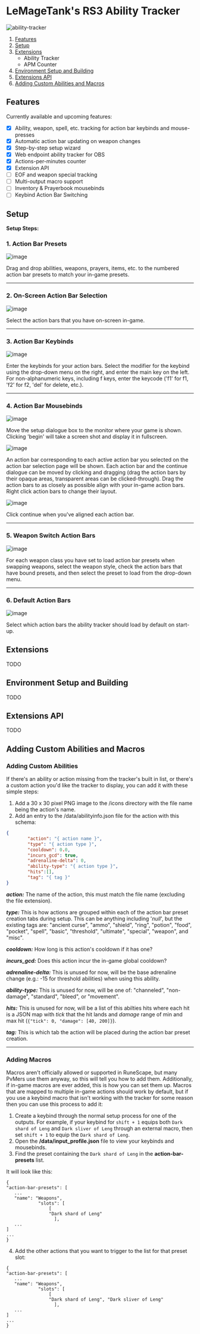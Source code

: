 # LeMageTank's RS3 Ability Tracker
![ability-tracker](https://user-images.githubusercontent.com/91403167/214178520-2adc9488-173b-44f0-b4cd-0675bbd607a2.PNG)

1. [Features](#Features)
2. [Setup](#Setup)
3. [Extensions](#Extensions)
   - Ability Tracker
   - APM Counter
4. [Environment Setup and Building](#Environment-Setup-and-Building)
5. [Extensions API](#Extensions-API)
6. [Adding Custom Abilities and Macros](#Adding_Custom_Abilities_and_Macros)

## Features
Currently available and upcoming features:
- [x] Ability, weapon, spell, etc. tracking for action bar keybinds and mouse-presses
- [x] Automatic action bar updating on weapon changes
- [x] Step-by-step setup wizard
- [x] Web endpoint ability tracker for OBS
- [x] Actions-per-minutes counter
- [x] Extension API
- [ ] EOF and weapon special tracking
- [ ] Multi-output macro support
- [ ] Inventory & Prayerbook mousebinds
- [ ] Keybind Action Bar Switching

## Setup
**Setup Steps:**

### 1. Action Bar Presets
![image](https://user-images.githubusercontent.com/91403167/214440387-07c1c02c-0eff-4d3f-83f3-a85ceff6f67b.png)

Drag and drop abilities, weapons, prayers, items, etc. to the numbered action bar presets to match your in-game presets.  

---
### 2. On-Screen Action Bar Selection

![image](https://user-images.githubusercontent.com/91403167/214440870-871da2dd-5b28-43e0-b5af-25c14029ada1.png)

Select the action bars that you have on-screen in-game.  

---
### 3. Action Bar Keybinds

![image](https://user-images.githubusercontent.com/91403167/214441027-941654fc-a3c7-44c9-a641-ccff534bd99d.png)

Enter the keybinds for your action bars. Select the modifier for the keybind using the drop-down menu on the right, and enter the main key on the left. For non-alphanumeric keys, including f keys, enter the keycode ('f1' for f1, 'f2' for f2, 'del' for delete, etc.).  

---
### 4. Action Bar Mousebinds

![image](https://user-images.githubusercontent.com/91403167/214441667-9d9b0c17-dc96-4675-a490-eed7af352bee.png)

Move the setup dialogue box to the monitor where your game is shown. Clicking 'begin' will take a screen shot and display it in fullscreen.

![image](https://user-images.githubusercontent.com/91403167/214442041-0405be7b-626c-4915-9f21-428b3b1689a0.png)

An action bar corresponding to each active action bar you selected on the action bar selection page will be shown. Each action bar and the continue dialogue can be moved by clicking and dragging (drag the action bars by their opaque areas, transparent areas can be clicked-through). Drag the action bars to as closely as possible align with your in-game action bars. Right click action bars to change their layout.

![image](https://user-images.githubusercontent.com/91403167/214442555-2fed092d-78c7-459a-b64c-bc2b5482285b.png)

Click continue when you've aligned each action bar.  

---
### 5. Weapon Switch Action Bars

![image](https://user-images.githubusercontent.com/91403167/214442738-3702cc07-fddd-4387-b940-1c649fd1a64b.png)

For each weapon class you have set to load action bar presets when swapping weapons, select the weapon style, check the action bars that have bound presets, and then select the preset to load from the drop-down menu.

---
### 6. Default Action Bars

![image](https://user-images.githubusercontent.com/91403167/214443299-559ba2e3-1a10-4f50-95dc-a62edb0dcdab.png)

Select which action bars the ability tracker should load by default on start-up.

## Extensions
TODO

## Environment Setup and Building
TODO

## Extensions API
TODO

## Adding Custom Abilities and Macros

### Adding Custom Abilities
If there's an ability or action missing from the tracker's built in list, or there's a custom action you'd like the tracker to display, you can add it with these simple steps:
1. Add a 30 x 30 pixel PNG image to the /icons directory with the file name being the action's name.
2. Add an entry to the /data/abilityinfo.json file for the action with this schema:

```json
{
		"action": "{ action name }",
		"type": "{ action type }",
		"cooldown": 0.0,
		"incurs_gcd": true,
		"adrenaline-delta": 0,
		"ability-type": "{ action type }",
		"hits":[],
		"tag": "{ tag }"
} 
```

   ***action:*** The name of the action, this must match the file name (excluding the file extension).
   
   ***type:*** This is how actions are grouped within each of the action bar preset creation tabs during setup. This can be anything including '*null*', but the existing tags are:
   "ancient curse", "ammo", "shield", "ring", "potion", "food", "pocket", "spell", "basic", "threshold", "ultimate", "special", "weapon", and "misc".
   
   ***cooldown:*** How long is this action's cooldown if it has one?

   ***incurs_gcd:*** Does this action incur the in-game global cooldown?
   
   ***adrenaline-delta:*** This is unused for now, will be the base adrenaline change (e.g.: -15 for threshold abilities) when using this ability.

   ***ability-type:*** This is unused for now, will be one of: "channeled", "non-damage", "standard", "bleed", or "movement".
   
   ***hits:*** This is unused for now, will be a list of this abilties hits where each hit is a JSON map with *tick* that the hit lands and *damage* range of min and max hit (``` {"tick": 0, "damage": [40, 200]} ```).

   ***tag:*** This is which tab the action will be placed during the action bar preset creation.

---

### Adding Macros
Macros aren't officially allowed or supported in RuneScape, but many PvMers use them anyway, so this will tell you how to add them. Additionally, if in-game macros are ever added, this is how you can set them up. Macros that are mapped to multiple in-game actions should work by default, but if you use a keybind macro that isn't working with the tracker for some reason then you can use this process to add it:

1. Create a keybind through the normal setup process for one of the outputs. For example, if your keybind for `shift + 1` equips both `Dark shard of Leng` and `Dark sliver of Leng` through an external macro, then set `shift + 1` to equip the `Dark shard of Leng`.
2. Open the **/data/input_profile.json** file to view your keybinds and mousebinds.
3. Find the preset containing the `Dark shard of Leng` in the **action-bar-presets** list.

It will look like this:
```
{
"action-bar-presets": [
   ...
   "name": "Weapons",
            "slots": [
                [
                "Dark shard of Leng"
                  ],
   ...
]
...
}
```
4. Add the other actions that you want to trigger to the list for that preset slot:
```
{
"action-bar-presets": [
   ...
   "name": "Weapons",
            "slots": [
                [
                "Dark shard of Leng", "Dark sliver of Leng"
                  ],
   ...
]
...
}
```
